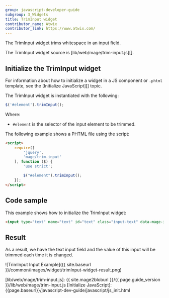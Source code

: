 ```yaml
---
group: javascript-developer-guide
subgroup: 3_Widgets
title: TrimInput widget
contributor_name: Atwix
contributor_link: https://www.atwix.com/
---
```


The TrimInput [widget](https://glossary.magento.com/widget) trims  whitespace in an input field.

The TrimInput widget source is [lib/web/mage/trim-input.js][].

## Initialize the TrimInput widget

For information about how to initialize a widget in a JS component or `.phtml` template, see the [Initialize JavaScript][] topic.

The TrimInput widget is instantiated with the following:

```javascript
$('#element').trimInput();
```

Where:

- `#element` is the selector of the input element to be trimmed.

The following example shows a PHTML file using the script:

```html
<script>
    require([
        'jquery',
        'mage/trim-input'
    ], function ($) {
        'use strict';

        $("#element").trimInput();
    });
</script>
```

## Code sample

This example shows how to initialize the TrimInput widget:

```html
<input type="text" name="text" id="text" class="input-text" data-mage-init='{"mage/trim-input":{}}' placeholder="Type some text...">
```

## Result

As a result, we have the text input field and the value of this input will be trimmed each time it is changed.

![TrimInput Input Example]({{ site.baseurl }}/common/images/widget/trimInput-widget-result.png)

[lib/web/mage/trim-input.js]: {{ site.mage2bloburl }}/{{ page.guide_version }}/lib/web/mage/trim-input.js
[Initialize JavaScript]: {{page.baseurl}}/javascript-dev-guide/javascript/js_init.html
